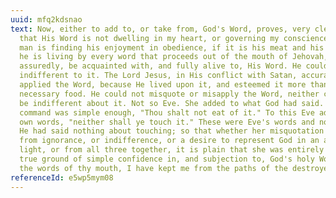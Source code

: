 ```yaml
---
uuid: mfq2kdsnao
text: Now, either to add to, or take from, God's Word, proves, very clearly,
  that His Word is not dwelling in my heart, or governing my conscience. If a
  man is finding his enjoyment in obedience, if it is his meat and his drink, if
  he is living by every word that proceeds out of the mouth of Jehovah, he will,
  assuredly, be acquainted with, and fully alive to, His Word. He could not be
  indifferent to it. The Lord Jesus, in His conflict with Satan, accurately
  applied the Word, because He lived upon it, and esteemed it more than His
  necessary food. He could not misquote or misapply the Word, neither could He
  be indifferent about it. Not so Eve. She added to what God had said. His
  command was simple enough, "Thou shalt not eat of it." To this Eve adds her
  own words, "neither shall ye touch it." These were Eve's words and not God's.
  He had said nothing about touching; so that whether her misquotation proceeded
  from ignorance, or indifference, or a desire to represent God in an arbitrary
  light, or from all three together, it is plain that she was entirely off the
  true ground of simple confidence in, and subjection to, God's holy Word. "By
  the words of thy mouth, I have kept me from the paths of the destroyer."
referenceId: e5wp5mym08
---
```

